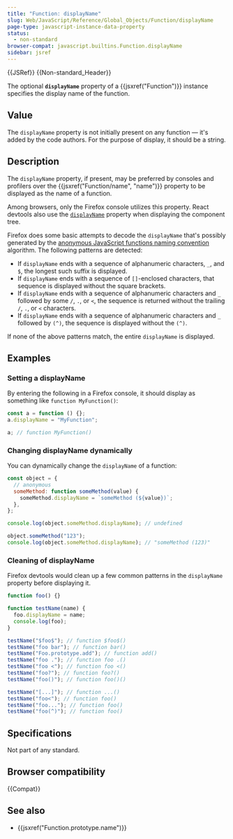 ```yaml
---
title: "Function: displayName"
slug: Web/JavaScript/Reference/Global_Objects/Function/displayName
page-type: javascript-instance-data-property
status:
  - non-standard
browser-compat: javascript.builtins.Function.displayName
sidebar: jsref
---
```


{{JSRef}} {{Non-standard_Header}}

The optional **`displayName`** property of a {{jsxref("Function")}} instance specifies the display name of the function.

## Value

The `displayName` property is not initially present on any function — it's added by the code authors. For the purpose of display, it should be a string.

## Description

The `displayName` property, if present, may be preferred by consoles and profilers over the {{jsxref("Function/name", "name")}} property to be displayed as the name of a function.

Among browsers, only the Firefox console utilizes this property. React devtools also use the [`displayName`](https://reactjs.org/docs/higher-order-components.html#convention-wrap-the-display-name-for-easy-debugging) property when displaying the component tree.

Firefox does some basic attempts to decode the `displayName` that's possibly generated by the [anonymous JavaScript functions naming convention](https://johnjbarton.github.io/nonymous/index.html) algorithm. The following patterns are detected:

- If `displayName` ends with a sequence of alphanumeric characters, `_`, and `$`, the longest such suffix is displayed.
- If `displayName` ends with a sequence of `[]`-enclosed characters, that sequence is displayed without the square brackets.
- If `displayName` ends with a sequence of alphanumeric characters and `_` followed by some `/`, `.`, or `<`, the sequence is returned without the trailing `/`, `.`, or `<` characters.
- If `displayName` ends with a sequence of alphanumeric characters and `_` followed by `(^)`, the sequence is displayed without the `(^)`.

If none of the above patterns match, the entire `displayName` is displayed.

## Examples

### Setting a displayName

By entering the following in a Firefox console, it should display as something like `function MyFunction()`:

```js
const a = function () {};
a.displayName = "MyFunction";

a; // function MyFunction()
```

### Changing displayName dynamically

You can dynamically change the `displayName` of a function:

```js
const object = {
  // anonymous
  someMethod: function someMethod(value) {
    someMethod.displayName = `someMethod (${value})`;
  },
};

console.log(object.someMethod.displayName); // undefined

object.someMethod("123");
console.log(object.someMethod.displayName); // "someMethod (123)"
```

### Cleaning of displayName

Firefox devtools would clean up a few common patterns in the `displayName` property before displaying it.

```js
function foo() {}

function testName(name) {
  foo.displayName = name;
  console.log(foo);
}

testName("$foo$"); // function $foo$()
testName("foo bar"); // function bar()
testName("Foo.prototype.add"); // function add()
testName("foo ."); // function foo .()
testName("foo <"); // function foo <()
testName("foo?"); // function foo?()
testName("foo()"); // function foo()()

testName("[...]"); // function ...()
testName("foo<"); // function foo()
testName("foo..."); // function foo()
testName("foo(^)"); // function foo()
```

## Specifications

Not part of any standard.

## Browser compatibility

{{Compat}}

## See also

- {{jsxref("Function.prototype.name")}}

